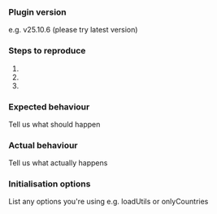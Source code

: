 <!-- IMPORTANT: please read the New Issue Checklist before creating a new issue: https://github.com/jackocnr/intl-tel-input/wiki/New-Issue-Checklist -->

### Plugin version
e.g. v25.10.6 (please try latest version)

### Steps to reproduce
1.  
2.  
3.  

### Expected behaviour
Tell us what should happen

### Actual behaviour
Tell us what actually happens

### Initialisation options
List any options you're using e.g. loadUtils or onlyCountries
